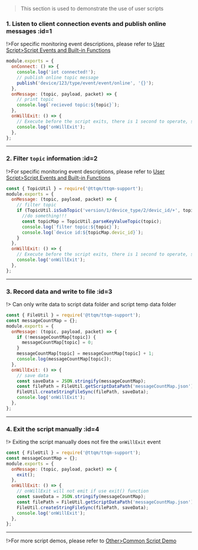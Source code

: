 > This section is used to demonstrate the use of user scripts

### 1. Listen to client connection events and publish online messages :id=1

!>For specific monitoring event descriptions, please refer to [User Script>Script Events and Built-in Functions](en/user-script/event-function)

```javascript
module.exports = {
  onConnect: () => {
    console.log('iot connected!');
    // publish online topic message
    publish('device/123/type/event/event/online', '{}');
  },
  onMessage: (topic, payload, packet) => {
    // print topic
    console.log(`recieved topic:${topic}`);
  },
  onWillExit: () => {
    // Execute before the script exits, there is 1 second to operate, such as saving data
    console.log('onWillExit');
  },
};
```

---

### 2. Filter `topic` information :id=2

!>For specific monitoring event descriptions, please refer to [User Script>Script Events and Built-in Functions](en/user-script/event-function)

```javascript
const { TopicUtil } = require('@ttqm/ttqm-support');
module.exports = {
  onMessage: (topic, payload, packet) => {
    // filter topic
    if (TopicUtil.isSubTopic('version/1/device_type/2/devic_id/+', topic)) {
      //do something!!!
      const topicMap = TopicUtil.parseKeyValueTopic(topic);
      console.log(`filter topic:${topic}`);
      console.log(`device id:${topicMap.devic_id}`);
    }
  },
  onWillExit: () => {
    // Execute before the script exits, there is 1 second to operate, such as saving data
    console.log('onWillExit');
  },
};
```

---

### 3. Record data and write to file :id=3

!> Can only write data to script data folder and script temp data folder

```javascript
const { FileUtil } = require('@ttqm/ttqm-support');
const messageCountMap = {};
module.exports = {
  onMessage: (topic, payload, packet) => {
    if (!messageCountMap[topic]) {
      messageCountMap[topic] = 0;
    }
    messageCountMap[topic] = messageCountMap[topic] + 1;
    console.log(messageCountMap[topic]);
  },
  onWillExit: () => {
    // save data
    const saveData = JSON.stringify(messageCountMap);
    const filePath = FileUtil.getScriptDataPath('messageCountMap.json');
    FileUtil.createStringFileSync(filePath, saveData);
    console.log('onWillExit');
  },
};
```

---

### 4. Exit the script manually :id=4

!> Exiting the script manually does not fire the `onWillExit` event

```javascript
const { FileUtil } = require('@ttqm/ttqm-support');
const messageCountMap = {};
module.exports = {
  onMessage: (topic, payload, packet) => {
    exit();
  },
  onWillExit: () => {
    // onWillExit will not emit if use exit() function
    const saveData = JSON.stringify(messageCountMap);
    const filePath = FileUtil.getScriptDataPath('messageCountMap.json');
    FileUtil.createStringFileSync(filePath, saveData);
    console.log('onWillExit');
  },
};
```

---

!>For more script demos, please refer to [Other>Common Script Demo](en/other/common-script-demo.md)
